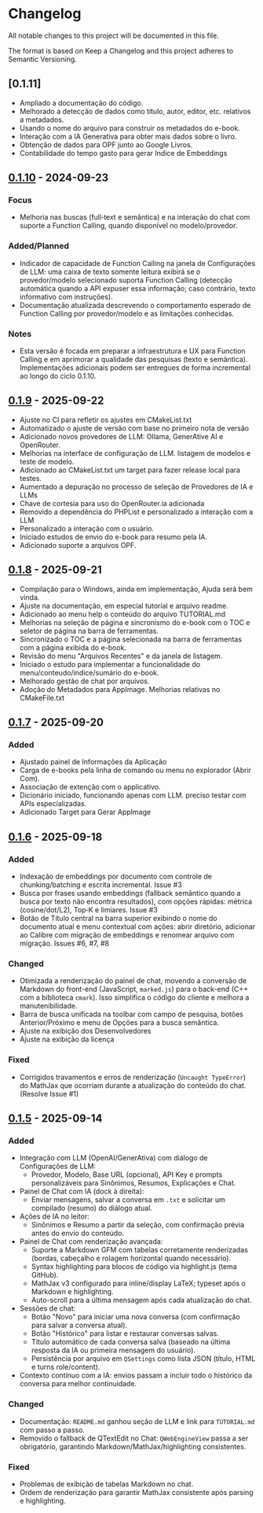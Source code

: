 # Changelog

All notable changes to this project will be documented in this file.

The format is based on Keep a Changelog and this project adheres to Semantic Versioning.

## [0.1.11]

- Ampliado a documentação do código.
- Melhorado a detecção de dados como título, autor, editor, etc. relativos a metadados.
- Usando o nome do arquivo para construir os metadados do e-book.
- Interação com a IA Generativa para obter mais dados sobre o livro.
- Obtenção de dados para OPF junto ao Google Livros.
- Contabilidade do tempo gasto para gerar Indice de Embeddings

## [0.1.10] - 2024-09-23

### Focus
- Melhoria nas buscas (full‑text e semântica) e na interação do chat com suporte a Function Calling, quando disponível no modelo/provedor.

### Added/Planned
- Indicador de capacidade de Function Calling na janela de Configurações de LLM: uma caixa de texto somente leitura exibirá se o provedor/modelo selecionado suporta Function Calling (detecção automática quando a API expuser essa informação; caso contrário, texto informativo com instruções).
- Documentação atualizada descrevendo o comportamento esperado de Function Calling por provedor/modelo e as limitações conhecidas.

### Notes
- Esta versão é focada em preparar a infraestrutura e UX para Function Calling e em aprimorar a qualidade das pesquisas (texto e semântica). Implementações adicionais podem ser entregues de forma incremental ao longo do ciclo 0.1.10.

## [0.1.9] - 2025-09-22

- Ajuste no CI para refletir os ajustes em CMakeList.txt
- Automatizado o ajuste de versão com base no primeiro nota de versão
- Adicionado novos provedores de LLM: Ollama, GenerAtive AI e OpenRouter.
- Melhorias na interface de configuração de LLM. listagem de modelos e teste de modelo.
- Adicionado ao CMakeList.txt um target para fazer release local para testes.
- Aumentado a depuração no processo de seleção de Provedores de IA e LLMs
- Chave de cortesia para uso do OpenRouter.ia adicionada
- Removido a dependência do PHPList e personalizado a interação com a LLM
- Personalizado a interação com o usuário.
- Iniciado estudos de envio do e-book para resumo pela IA.
- Adicionado suporte a arquivos OPF.

## [0.1.8] - 2025-09-21

- Compilação para o Windows, ainda em implementação, Ajuda será bem vinda.
- Ajuste na documentação, em especial tutorial e arquivo readme.
- Adicionado ao menu help o conteúdo do arquivo TUTORIAL.md
- Melhorias na seleção de página e sincronismo do e-book com o TOC e seletor de página na barra de ferramentas. 
- Sincronizado o TOC e a página selecionada na barra de ferramentas com a página exibida do e-book.
- Revisão do menu "Arquivos Recentes" e da janela de listagem.
- Iniciado o estudo para implementar a funcionalidade do menu/conteudo/indice/sumário do e-book.
- Melhorado gestão de chat por arquivos.
- Adoção do Metadados para AppImage. Melhorias relativas no CMakeFile.txt

## [0.1.7] - 2025-09-20

### Added
- Ajustado painel de Informações da Aplicação
- Carga de e-books pela linha de comando ou menu no explorador (Abrir Com).
- Associação de extenção com o applicativo.
- Dicionário iniciado, funcionando apenas com LLM. preciso testar com APIs especializadas.
- Adicionado Target para Gerar AppImage

## [0.1.6] - 2025-09-18

### Added
- Indexação de embeddings por documento com controle de chunking/batching e escrita incremental. Issue #3
- Busca por frases usando embeddings (fallback semântico quando a busca por texto não encontra resultados), com opções rápidas: métrica (cosine/dot/L2), Top‑K e limiares. Issue #3
- Botão de Título central na barra superior exibindo o nome do documento atual e menu contextual com ações: abrir diretório, adicionar ao Calibre com migração de embeddings e renomear arquivo com migração. Issues #6, #7, #8


### Changed
- Otimizada a renderização do painel de chat, movendo a conversão de Markdown do front-end (JavaScript, `marked.js`) para o back-end (C++ com a biblioteca `cmark`). Isso simplifica o código do cliente e melhora a manutenibilidade.
- Barra de busca unificada na toolbar com campo de pesquisa, botões Anterior/Próximo e menu de Opções para a busca semântica.
- Ajuste na exibição dos Desenvolvedores
- Ajuste na exibição da licença

### Fixed
- Corrigidos travamentos e erros de renderização (`Uncaught TypeError`) do MathJax que ocorriam durante a atualização do conteúdo do chat. (Resolve Issue #1)

## [0.1.5] - 2025-09-14

### Added
- Integração com LLM (OpenAI/GenerAtiva) com diálogo de Configurações de LLM:
  - Provedor, Modelo, Base URL (opcional), API Key e prompts personalizáveis para Sinônimos, Resumos, Explicações e Chat.
- Painel de Chat com IA (dock à direita):
  - Enviar mensagens, salvar a conversa em `.txt` e solicitar um compilado (resumo) do diálogo atual.
- Ações de IA no leitor:
  - Sinônimos e Resumo a partir da seleção, com confirmação prévia antes do envio do conteúdo.
- Painel de Chat com renderização avançada:
  - Suporte a Markdown GFM com tabelas corretamente renderizadas (bordas, cabeçalho e rolagem horizontal quando necessário).
  - Syntax highlighting para blocos de código via highlight.js (tema GitHub).
  - MathJax v3 configurado para inline/display LaTeX; typeset após o Markdown e highlighting.
  - Auto-scroll para a última mensagem após cada atualização do chat.
- Sessões de chat:
  - Botão "Novo" para iniciar uma nova conversa (com confirmação para salvar a conversa atual).
  - Botão "Histórico" para listar e restaurar conversas salvas.
  - Título automático de cada conversa salva (baseado na última resposta da IA ou primeira mensagem do usuário).
  - Persistência por arquivo em `QSettings` como lista JSON (título, HTML e turns role/content).
- Contexto contínuo com a IA: envios passam a incluir todo o histórico da conversa para melhor continuidade.

### Changed
- Documentação: `README.md` ganhou seção de LLM e link para `TUTORIAL.md` com passo a passo.
- Removido o fallback de QTextEdit no Chat: `QWebEngineView` passa a ser obrigatório, garantindo Markdown/MathJax/highlighting consistentes.

### Fixed
- Problemas de exibição de tabelas Markdown no chat.
- Ordem de renderização para garantir MathJax consistente após parsing e highlighting.

[Unreleased]: https://github.com/RapportTecnologia/GenAi-E-Book-Reader/compare/v0.1.10...HEAD
[0.1.10]: https://github.com/RapportTecnologia/GenAi-E-Book-Reader/compare/v0.1.9...v0.1.10
[0.1.9]: https://github.com/RapportTecnologia/GenAi-E-Book-Reader/releases/tag/v0.1.9
[0.1.8]: https://github.com/RapportTecnologia/GenAi-E-Book-Reader/releases/tag/v0.1.8
[0.1.7]: https://github.com/RapportTecnologia/GenAi-E-Book-Reader/releases/tag/v0.1.7
[0.1.6]: https://github.com/RapportTecnologia/GenAi-E-Book-Reader/releases/tag/v0.1.6
[0.1.5]: https://github.com/RapportTecnologia/GenAi-E-Book-Reader/releases/tag/v0.1.5
